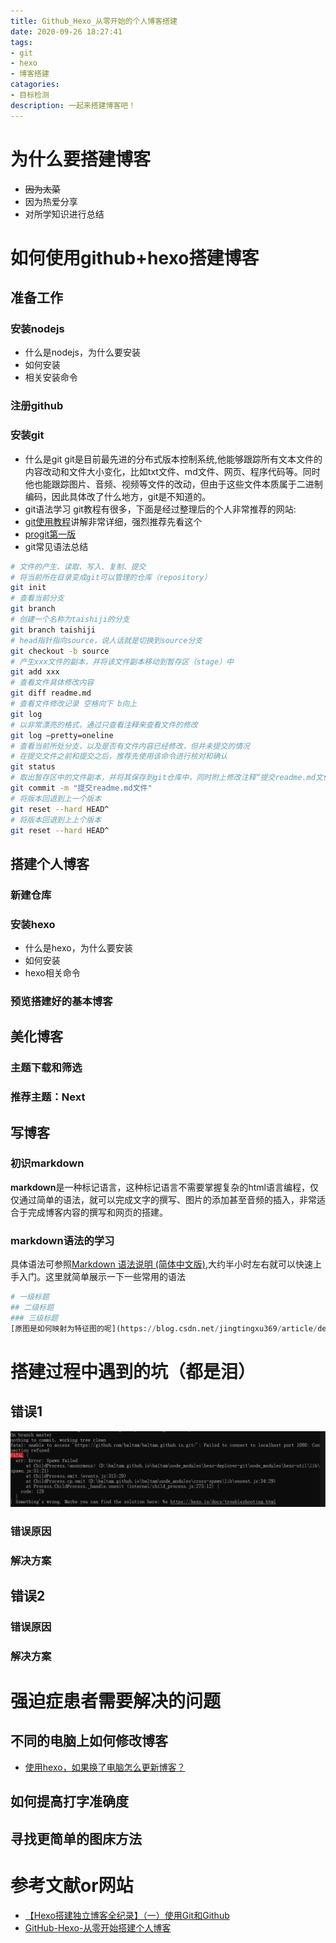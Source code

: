 ```yaml
---
title: Github_Hexo_从零开始的个人博客搭建
date: 2020-09-26 18:27:41
tags: 
- git 
- hexo 
- 博客搭建
catagories: 
- 目标检测
description: 一起来搭建博客吧！
---
```

# 为什么要搭建博客
* ~~因为太菜~~
* 因为热爱分享
* 对所学知识进行总结

# 如何使用github+hexo搭建博客
## 准备工作
### 安装nodejs
* 什么是nodejs，为什么要安装
* 如何安装
* 相关安装命令
### 注册github
### 安装git
* 什么是git
git是目前最先进的分布式版本控制系统,他能够跟踪所有文本文件的内容改动和文件大小变化，比如txt文件、md文件、网页、程序代码等。同时他也能跟踪图片、音频、视频等文件的改动，但由于这些文件本质属于二进制编码，因此具体改了什么地方，git是不知道的。
* git语法学习
git教程有很多，下面是经过整理后的个人非常推荐的网站:
* [git使用教程](https://www.cnblogs.com/tugenhua0707/p/4050072.html)讲解非常详细，强烈推荐先看这个
* [progit第一版](https://gitee.com/progit/)
* git常见语法总结
``` bash
# 文件的产生、读取、写入、复制、提交
# 将当前所在目录变成git可以管理的仓库（repository）
git init
# 查看当前分支
git branch
# 创建一个名称为taishiji的分支 
git branch taishiji
# head指针指向source，说人话就是切换到source分支
git checkout -b source 
# 产生xxx文件的副本，并将该文件副本移动到暂存区（stage）中
git add xxx 
# 查看文件具体修改内容
git diff readme.md
# 查看文件修改记录 空格向下 b向上
git log
# 以非常漂亮的格式，通过只查看注释来查看文件的修改
git log –pretty=oneline
# 查看当前所处分支，以及是否有文件内容已经修改，但并未提交的情况
# 在提交文件之前和提交之后，推荐先使用该命令进行核对和确认
git status
# 取出暂存区中的文件副本，并将其保存到git仓库中，同时附上修改注释“提交readme.md文件”
git commit -m "提交readme.md文件"
# 将版本回退到上一个版本
git reset --hard HEAD^
# 将版本回退到上上个版本
git reset --hard HEAD^
```
## 搭建个人博客
### 新建仓库
### 安装hexo
* 什么是hexo，为什么要安装
* 如何安装
* hexo相关命令
### 预览搭建好的基本博客
## 美化博客
### 主题下载和筛选
### 推荐主题：Next
## 写博客
### 初识markdown
**markdown**是一种标记语言，这种标记语言不需要掌握复杂的html语言编程，仅仅通过简单的语法，就可以完成文字的撰写、图片的添加甚至音频的插入，非常适合于完成博客内容的撰写和网页的搭建。
### markdown语法的学习
具体语法可参照[Markdown 语法说明 (简体中文版)](https://www.appinn.com/markdown/#%E9%93%BE%E6%8E%A5),大约半小时左右就可以快速上手入门。这里就简单展示一下一些常用的语法
``` python
# 一级标题
## 二级标题
### 三级标题
[原图是如何映射为特征图的呢](https://blog.csdn.net/jingtingxu369/article/details/84800154) 插入外部网页链接
```
# 搭建过程中遇到的坑（都是泪）
## 错误1
![由于代理问题导致的错误](https://github.com/baltam/tupian/raw/master/Github_Hexo_%E4%BB%8E%E9%9B%B6%E5%BC%80%E5%A7%8B%E7%9A%84%E4%B8%AA%E4%BA%BA%E5%8D%9A%E5%AE%A2%E6%90%AD%E5%BB%BA/%E9%94%99%E8%AF%AF1.png)

### 错误原因
### 解决方案
## 错误2
### 错误原因
### 解决方案
# 强迫症患者需要解决的问题
## 不同的电脑上如何修改博客
* [使用hexo，如果换了电脑怎么更新博客？](https://www.zhihu.com/question/21193762)
## 如何提高打字准确度
## 寻找更简单的图床方法
# 参考文献or网站
* [【Hexo搭建独立博客全纪录】（一）使用Git和Github](https://baoyuzhang.github.io/2017/04/28/%E3%80%90Hexo%E6%90%AD%E5%BB%BA%E7%8B%AC%E7%AB%8B%E5%8D%9A%E5%AE%A2%E5%85%A8%E7%BA%AA%E5%BD%95%E3%80%91%EF%BC%88%E4%B8%80%EF%BC%89%E4%BD%BF%E7%94%A8Git%E5%92%8CGithub/)
* [GitHub-Hexo-从零开始搭建个人博客](https://mumaxu.github.io/2018/12/09/GitHub-Hexo-%E4%BB%8E%E9%9B%B6%E5%BC%80%E5%A7%8B%E6%90%AD%E5%BB%BA%E4%B8%AA%E4%BA%BA%E5%8D%9A%E5%AE%A2/)